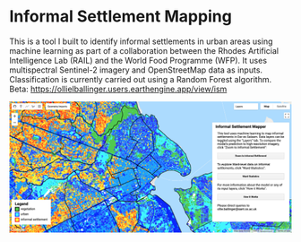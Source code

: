 # Informal Settlement Mapping
This is a tool I built to identify informal settlements in urban areas using machine learning as part of a collaboration between the Rhodes Artificial Intelligence Lab (RAIL) and the World Food Programme (WFP). It uses multispectral Sentinel-2 imagery and OpenStreetMap data as inputs. Classification is currently carried out using a Random Forest algorithm. Beta: https://ollielballinger.users.earthengine.app/view/ism

![alt text](https://github.com/oballinger/Informal-Settlement-Mapping/blob/master/FrontEnd.png)
